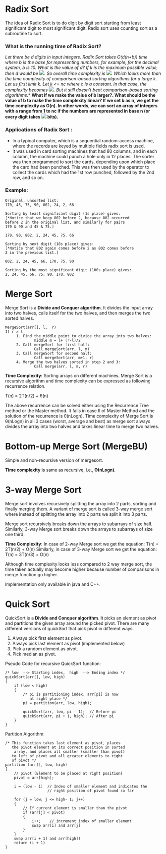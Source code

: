 # Radix Sort
The idea of Radix Sort is to do digit by digit sort starting from least significant digit to most significant digit. Radix sort uses counting sort as a subroutine to sort.

### What is the running time of Radix Sort?
**Let there be d digits in input integers. Radix Sort takes O(d*(n+b)) time where b is the base for representing numbers, for example, for the decimal system, b is 10. What is the value of d? If k is the maximum possible value, then d would be <img src="https://render.githubusercontent.com/render/math?math=O(log_b(k))">. So overall time complexity is <img src="https://render.githubusercontent.com/render/math?math=O((n+b) * log_b(k))">. Which looks more than the time complexity of comparison-based sorting algorithms for a large k. Let us first limit k. Let k <= nc where c is a constant. In that case, the complexity becomes <img src="https://render.githubusercontent.com/render/math?math=O(nLog_b(n))">. But it still doesn’t beat comparison-based sorting algorithms.** 
**What if we make the value of b larger?. What should be the value of b to make the time complexity linear? If we set b as n, we get the time complexity as O(n). In other words, we can sort an array of integers with a range from 1 to nc if the numbers are represented in base n (or every digit takes <img src="https://render.githubusercontent.com/render/math?math=log_2(n)"> bits).** 

### Applications of Radix Sort : 
* In a typical computer, which is a sequential random-access machine, where the records are keyed by multiple fields radix sort is used.
* It was used in card sorting machines that had 80 columns, and in each column, the machine could punch a hole only in 12 places. The sorter was then programmed to sort the cards, depending upon which place the card had been punched. This was then used by the operator to collect the cards which had the 1st row punched, followed by the 2nd row, and so on.
### Example:
```
Original, unsorted list:
170, 45, 75, 90, 802, 24, 2, 66

Sorting by least significant digit (1s place) gives: 
[*Notice that we keep 802 before 2, because 802 occurred 
before 2 in the original list, and similarly for pairs 
170 & 90 and 45 & 75.]

170, 90, 802, 2, 24, 45, 75, 66

Sorting by next digit (10s place) gives: 
[*Notice that 802 again comes before 2 as 802 comes before 
2 in the previous list.]

802, 2, 24, 45, 66, 170, 75, 90

Sorting by the most significant digit (100s place) gives:
2, 24, 45, 66, 75, 90, 170, 802
```

# Merge Sort
Merge Sort is a **Divide and Conquer algorithm**. It divides the input array into two halves, calls itself for the two halves, and then merges the two sorted halves.

```
MergeSort(arr[], l,  r)
If r > l
     1. Find the middle point to divide the array into two halves:  
             middle m = l+ (r-l)/2
     2. Call mergeSort for first half:   
             Call mergeSort(arr, l, m)
     3. Call mergeSort for second half:
             Call mergeSort(arr, m+1, r)
     4. Merge the two halves sorted in step 2 and 3:
             Call merge(arr, l, m, r)
```

**Time Complexity:** Sorting arrays on different machines. Merge Sort is a recursive algorithm and time complexity can be expressed as following recurrence relation. 

T(n) = 2T(n/2) + θ(n)

The above recurrence can be solved either using the Recurrence Tree method or the Master method. It falls in case II of Master Method and the solution of the recurrence is θ(nLogn). Time complexity of Merge Sort is  θ(nLogn) in all 3 cases (worst, average and best) as merge sort always divides the array into two halves and takes linear time to merge two halves.

# Bottom-up Merge Sort (MergeBU)
Simple and non-recursive version of mergesort.

**Time complexity** is same as recursive, i.e., **Θ(nLogn)**. 

# 3-way Merge Sort
Merge sort involves recursively splitting the array into 2 parts, sorting and finally merging them. A variant of merge sort is called 3-way merge sort where instead of splitting the array into 2 parts we split it into 3 parts.

Merge sort recursively breaks down the arrays to subarrays of size half. Similarly, 3-way Merge sort breaks down the arrays to subarrays of size one third.

**Time Complexity:** In case of 2-way Merge sort we get the equation: T(n) = 2T(n/2) + O(n)
Similarly, in case of 3-way Merge sort we get the equation: T(n) = 3T(n/3) + O(n)

Although time complexity looks less compared to 2 way merge sort, the time taken actually may become higher because number of comparisons in merge function go higher. 

Implementation only available in java and C++.

# Quick Sort
QuickSort is a **Divide and Conquer algorithm**. It picks an element as pivot and partitions the given array around the picked pivot. There are many different versions of quickSort that pick pivot in different ways. 

1. Always pick first element as pivot.
2. Always pick last element as pivot (implemented below)
3. Pick a random element as pivot.
4. Pick median as pivot.

Pseudo Code for recursive QuickSort function: 
```
/* low  --> Starting index,  high  --> Ending index */
quickSort(arr[], low, high)
{
    if (low < high)
    {
        /* pi is partitioning index, arr[pi] is now
           at right place */
        pi = partition(arr, low, high);

        quickSort(arr, low, pi - 1);  // Before pi
        quickSort(arr, pi + 1, high); // After pi
    }
}
```

Partition Algorithm:
```
/* This function takes last element as pivot, places
   the pivot element at its correct position in sorted
    array, and places all smaller (smaller than pivot)
   to left of pivot and all greater elements to right
   of pivot */
partition (arr[], low, high)
{
    // pivot (Element to be placed at right position)
    pivot = arr[high];  
 
    i = (low - 1)  // Index of smaller element and indicates the 
                   // right position of pivot found so far

    for (j = low; j <= high- 1; j++)
    {
        // If current element is smaller than the pivot
        if (arr[j] < pivot)
        {
            i++;    // increment index of smaller element
            swap arr[i] and arr[j]
        }
    }
    swap arr[i + 1] and arr[high])
    return (i + 1)
}
```








